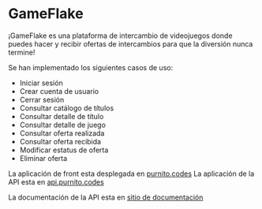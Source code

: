 # GameFlake

¡GameFlake es una plataforma de intercambio de videojuegos donde puedes hacer y recibir ofertas de intercambios para que la diversión nunca termine!

Se han implementado los siguientes casos de uso:
- Iniciar sesión
- Crear cuenta de usuario
- Cerrar sesión
- Consultar catálogo de títulos
- Consultar detalle de título
- Consultar detalle de juego
- Consultar oferta realizada
- Consultar oferta recibida
- Modificar estatus de oferta
- Eliminar oferta

La aplicación de front esta desplegada en [purnito.codes](https://purnito.codes/)
La aplicación de la API esta en [api.purnito.codes](https://api.purnito.codes/)

La documentación de la API esta en [sitio de documentación](https://gameflake.github.io/api-docs/build/)
